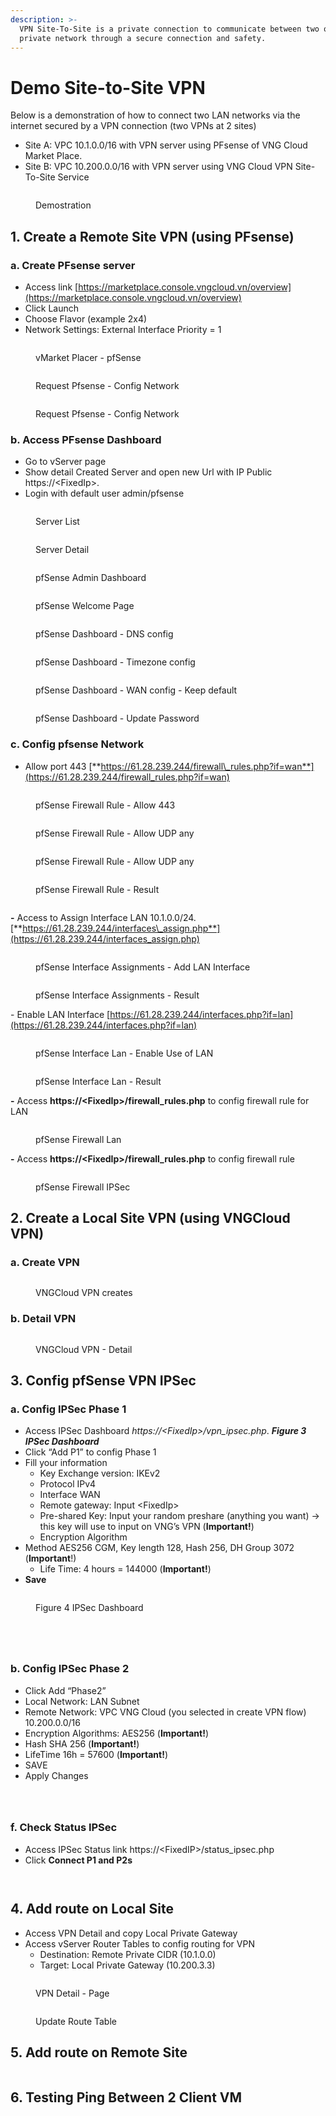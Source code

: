 ```yaml
---
description: >-
  VPN Site-To-Site is a private connection to communicate between two or more
  private network through a secure connection and safety.
---
```


# Demo Site-to-Site VPN

Below is a demonstration of how to connect two LAN networks via the internet secured by a VPN connection (two VPNs at 2 sites)

* Site A: VPC 10.1.0.0/16 with VPN server using PFsense of VNG Cloud Market Place.
* Site B: VPC 10.200.0.0/16 with VPN server using VNG Cloud VPN Site-To-Site Service

<figure><img src="../../.gitbook/assets/image (1) (1) (1) (1) (1).png" alt=""><figcaption><p>Demostration</p></figcaption></figure>

## 1.    Create a Remote Site VPN (using PFsense)

### a.      Create PFsense server

* Access link [https://marketplace.console.vngcloud.vn/overview](https://marketplace.console.vngcloud.vn/overview)
* Click Launch
* Choose Flavor (example 2x4)
* Network Settings: External Interface Priority = 1

<figure><img src="../../.gitbook/assets/image (3) (1) (1) (1).png" alt=""><figcaption><p>vMarket Placer - pfSense </p></figcaption></figure>

<figure><img src="../../.gitbook/assets/image (1) (1) (1) (1) (1) (1) (1).png" alt=""><figcaption><p>Request Pfsense - Config Network</p></figcaption></figure>

<figure><img src="../../.gitbook/assets/image (2) (1) (1) (1) (1) (1).png" alt=""><figcaption><p>Request Pfsense - Config Network</p></figcaption></figure>

### b.    Access PFsense Dashboard

* Go to vServer page
* Show detail Created Server and open new Url with IP Public https://\<FixedIp>.
* Login with default user admin/pfsense

<figure><img src="../../.gitbook/assets/image (3) (1) (1) (1) (1).png" alt=""><figcaption><p>Server List</p></figcaption></figure>

<figure><img src="../../.gitbook/assets/image (4) (1) (1) (1).png" alt=""><figcaption><p>Server Detail</p></figcaption></figure>

<figure><img src="../../.gitbook/assets/image (5) (1) (1) (1).png" alt=""><figcaption><p>pfSense Admin Dashboard</p></figcaption></figure>

<figure><img src="../../.gitbook/assets/image (6) (1) (1) (1).png" alt=""><figcaption><p>pfSense Welcome Page</p></figcaption></figure>

<figure><img src="../../.gitbook/assets/image (7) (1) (1) (1).png" alt=""><figcaption><p>pfSense Dashboard - DNS config</p></figcaption></figure>

<figure><img src="../../.gitbook/assets/image (8) (1) (1) (1).png" alt=""><figcaption><p>pfSense Dashboard - Timezone config</p></figcaption></figure>

<figure><img src="../../.gitbook/assets/image (9) (1) (1) (1).png" alt=""><figcaption><p>pfSense Dashboard - WAN config - Keep default</p></figcaption></figure>

<figure><img src="../../.gitbook/assets/image (10) (1) (1) (1).png" alt=""><figcaption><p>pfSense Dashboard - Update Password</p></figcaption></figure>

### c.  Config pfsense Network

* Allow port 443 [**https://61.28.239.244/firewall\_rules.php?if=wan**](https://61.28.239.244/firewall_rules.php?if=wan)

<figure><img src="../../.gitbook/assets/image (11) (1) (1) (1).png" alt=""><figcaption><p>pfSense Firewall Rule - Allow 443</p></figcaption></figure>

<figure><img src="../../.gitbook/assets/image (12) (1) (1) (1).png" alt=""><figcaption><p>pfSense Firewall Rule - Allow UDP any</p></figcaption></figure>

<figure><img src="../../.gitbook/assets/image (13) (1) (1) (1).png" alt=""><figcaption><p>pfSense Firewall Rule - Allow UDP any</p></figcaption></figure>

<figure><img src="../../.gitbook/assets/image (14) (1) (1) (1).png" alt=""><figcaption><p>pfSense Firewall Rule - Result</p></figcaption></figure>

<figure><img src="../../.gitbook/assets/image (15) (1) (1) (1).png" alt=""><figcaption></figcaption></figure>

**-**          Access to Assign Interface LAN 10.1.0.0/24. [**https://61.28.239.244/interfaces\_assign.php**](https://61.28.239.244/interfaces_assign.php)

<figure><img src="../../.gitbook/assets/image (16) (1) (1) (1).png" alt=""><figcaption><p>pfSense Interface Assignments - Add LAN Interface</p></figcaption></figure>

<figure><img src="../../.gitbook/assets/image (17) (1) (1) (1).png" alt=""><figcaption><p>pfSense Interface Assignments - Result</p></figcaption></figure>

\- Enable LAN Interface [https://61.28.239.244/interfaces.php?if=lan](https://61.28.239.244/interfaces.php?if=lan)

<figure><img src="../../.gitbook/assets/image (18) (1) (1) (1).png" alt=""><figcaption><p>pfSense Interface Lan - Enable Use of LAN</p></figcaption></figure>

<figure><img src="../../.gitbook/assets/image (19) (1) (1).png" alt=""><figcaption><p>pfSense Interface Lan - Result</p></figcaption></figure>

**-**      Access **https://\<FixedIp>/firewall\_rules.php**  to config firewall rule for LAN

<figure><img src="../../.gitbook/assets/image (20) (1) (1).png" alt=""><figcaption><p>pfSense Firewall Lan</p></figcaption></figure>

**-**          Access **https://\<FixedIp>/firewall\_rules.php**  to config firewall rule

<figure><img src="../../.gitbook/assets/image (21) (1) (1).png" alt=""><figcaption><p>pfSense Firewall IPSec</p></figcaption></figure>

## 2. Create a Local Site VPN (using VNGCloud VPN)

### a. Create VPN

<figure><img src="../../.gitbook/assets/image (2) (1) (1) (1) (1).png" alt=""><figcaption><p>VNGCloud VPN creates</p></figcaption></figure>

### b. Detail VPN

<figure><img src="../../.gitbook/assets/image (24) (1) (1).png" alt=""><figcaption><p>VNGCloud VPN - Detail</p></figcaption></figure>



## 3. Config pfSense VPN IPSec

### a.      Config IPSec Phase 1

* Access IPSec Dashboard _https://\<FixedIp>/vpn\_ipsec.php_. _**Figure 3 IPSec Dashboard**_
* Click “Add P1” to config Phase 1
* Fill your information
  * Key Exchange version: IKEv2
  * Protocol IPv4
  * Interface WAN
  * Remote gateway: Input \<FixedIp>
  * Pre-shared Key: Input your random preshare (anything you want) -> this key will use to input on VNG’s VPN (**Important!**)
  * Encryption Algorithm
* Method AES256 CGM, Key length 128, Hash 256, DH Group 3072 (**Important**!)
  * Life Time: 4 hours = 144000 (**Important!**)
* **Save**

<figure><img src="../../.gitbook/assets/image (25) (1) (1).png" alt=""><figcaption><p>Figure 4 IPSec Dashboard</p></figcaption></figure>

<figure><img src="../../.gitbook/assets/image (26) (1) (1).png" alt=""><figcaption></figcaption></figure>

<figure><img src="../../.gitbook/assets/image (27) (1) (1).png" alt=""><figcaption></figcaption></figure>

<figure><img src="../../.gitbook/assets/image (28) (1) (1).png" alt=""><figcaption></figcaption></figure>

<figure><img src="../../.gitbook/assets/image (29) (1) (1).png" alt=""><figcaption></figcaption></figure>

### b.      Config IPSec Phase 2

* Click Add “Phase2”
* Local Network: LAN Subnet
* Remote Network: VPC VNG Cloud (you selected in create VPN flow) 10.200.0.0/16
* Encryption Algorithms: AES256 (**Important!**)
* Hash SHA 256 (**Important!**)
* LifeTime 16h = 57600 (**Important!**)
* SAVE
* Apply Changes

<figure><img src="../../.gitbook/assets/image (30) (1) (1).png" alt=""><figcaption></figcaption></figure>

<figure><img src="../../.gitbook/assets/image (31) (1) (1).png" alt=""><figcaption></figcaption></figure>

<div data-full-width="true"><figure><img src="../../.gitbook/assets/image (32) (1) (1).png" alt=""><figcaption></figcaption></figure></div>

### f.      Check Status IPSec

* Access IPSec Status link https://\<FixedIP>/status\_ipsec.php
* Click **Connect P1 and P2s**

<figure><img src="../../.gitbook/assets/image (33) (1) (1).png" alt=""><figcaption></figcaption></figure>

<figure><img src="../../.gitbook/assets/image (34) (1) (1).png" alt=""><figcaption></figcaption></figure>

## 4.    Add route on Local Site

* Access VPN Detail and copy Local Private Gateway
* Access vServer Router Tables to config routing for VPN
  * Destination: Remote Private CIDR (10.1.0.0)
  * Target: Local Private Gateway (10.200.3.3)

<figure><img src="../../.gitbook/assets/image (306).png" alt=""><figcaption><p>VPN Detail - Page</p></figcaption></figure>

<figure><img src="../../.gitbook/assets/image (307).png" alt=""><figcaption><p>Update Route Table</p></figcaption></figure>



## 5.    Add route on Remote Site

<figure><img src="../../.gitbook/assets/image (35) (1) (1).png" alt=""><figcaption></figcaption></figure>



## 6.    Testing Ping Between 2 Client VM

<figure><img src="../../.gitbook/assets/image (36) (1) (1).png" alt=""><figcaption></figcaption></figure>







